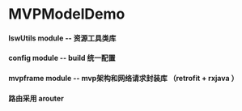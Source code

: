 # MVPModelDemo


#### lswUtils module -- 资源工具类库

#### config module -- build 统一配置

#### mvpframe module -- mvp架构和网络请求封装库 （retrofit + rxjava ）

#### 路由采用 arouter
